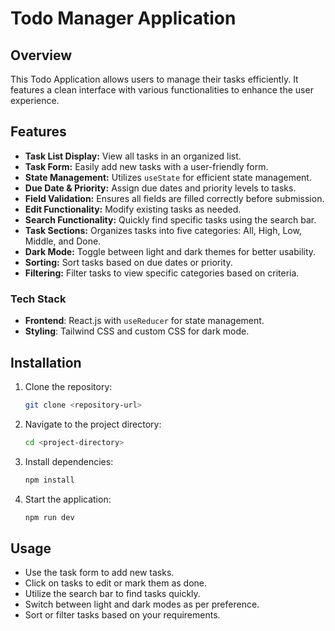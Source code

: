# Todo Manager Application

## Overview

This Todo Application allows users to manage their tasks efficiently. It features a clean interface with various functionalities to enhance the user experience.

## Features

- **Task List Display:** View all tasks in an organized list.
- **Task Form:** Easily add new tasks with a user-friendly form.
- **State Management:** Utilizes `useState` for efficient state management.
- **Due Date & Priority:** Assign due dates and priority levels to tasks.
- **Field Validation:** Ensures all fields are filled correctly before submission.
- **Edit Functionality:** Modify existing tasks as needed.
- **Search Functionality:** Quickly find specific tasks using the search bar.
- **Task Sections:** Organizes tasks into five categories: All, High, Low, Middle, and Done.
- **Dark Mode:** Toggle between light and dark themes for better usability.
- **Sorting:** Sort tasks based on due dates or priority.
- **Filtering:** Filter tasks to view specific categories based on criteria.

### Tech Stack
- **Frontend**: React.js with `useReducer` for state management.
- **Styling**: Tailwind CSS and custom CSS for dark mode.

## Installation

1. Clone the repository:

   ```bash
   git clone <repository-url>
   ```

2. Navigate to the project directory:

   ```bash
   cd <project-directory>
   ```

3. Install dependencies:

   ```bash
   npm install
   ```

4. Start the application:

   ```bash
   npm run dev
   ```

## Usage

- Use the task form to add new tasks.
- Click on tasks to edit or mark them as done.
- Utilize the search bar to find tasks quickly.
- Switch between light and dark modes as per preference.
- Sort or filter tasks based on your requirements.
